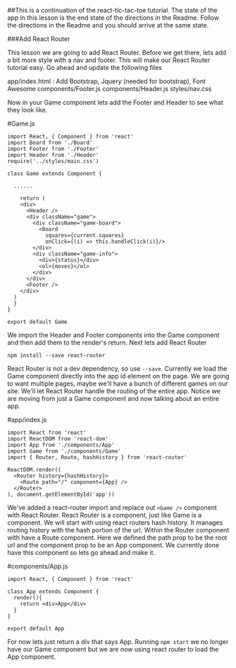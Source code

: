 ##This is a continuation of the react-tic-tac-toe tutorial. The state of the app in this lesson is the end state of the directions in the Readme. Follow the directions in the Readme and you should arrive at the same state.


###Add React Router

This lesson we are going to add React Router.  Before we get there, lets add a bit
more style with a nav and footer.  This will make our React Router tutorial easy.
Go ahead and update the following files

app/index.html : Add Bootstrap, Jquery (needed for bootstrap), Font Awesome
components/Footer.js
components/Header.js
styles/nav.css

Now in your Game component lets add the Footer and Header to see what they look like.

#Game.js
```
import React, { Component } from 'react'
import Board from './Board'
import Footer from './Footer'
import Header from './Header'
require('../styles/main.css')

class Game extends Component {

  ......

    return (
    <div>
      <Header />
      <div className="game">
        <div className="game-board">
          <Board
            squares={current.squares}
            onClick={(i) => this.handleClick(i)}/>
        </div>
        <div className="game-info">
          <div>{status}</div>
          <ol>{moves}</ol>
        </div>
      </div>
      <Footer />
    </div>
  )
  }
}

export default Game
```

We import the Header and Footer components into the Game component and then
add them to the render's return.  Next lets add React Router

```
npm install --save react-router
```

React Router is not a dev dependency, so use `--save`.  Currently we load the
Game component directly into the app id element on the page.  We are going to
want multiple pages, maybe we'll have a bunch of different games on our site.
We'll let React Router handle the routing of the entire app.  Notice we are moving
from just a Game component and now talking about an entire app.

#app/index.js
```
import React from 'react'
import ReactDOM from 'react-dom'
import App from './components/App'
import Game from './components/Game'
import { Router, Route, hashHistory } from 'react-router'

ReactDOM.render((
  <Router history={hashHistory}>
    <Route path="/" component={App} />
  </Router>
), document.getElementById('app'))
```

We've added a react-router import and replace out `<Game />` component with React
Router.  React Router is a component, just like Game is a component.  We will start
with using react routers hash history.  It manages routing history with the hash
portion of the url.  Within the Router component with have a Route component.
Here we defined the path prop to be the root url and the component prop to be
an App component.  We currently done have this component so lets go ahead and make it.

#components/App.js
```
import React, { Component } from 'react'

class App extends Component {
  render(){
    return <div>App</div>
  }
}

export default App
```

For now lets just return a div that says App.  Running `npm start` we no longer have
our Game component but we are now using react router to load the App component.
